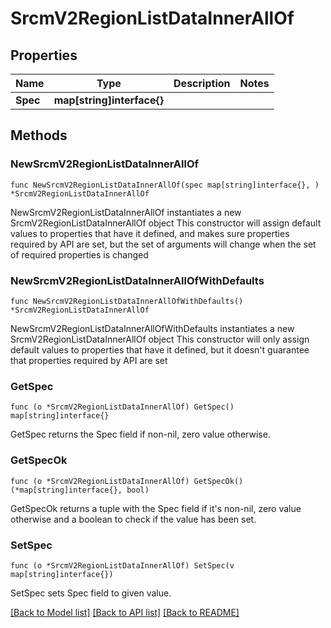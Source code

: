 # SrcmV2RegionListDataInnerAllOf

## Properties

Name | Type | Description | Notes
------------ | ------------- | ------------- | -------------
**Spec** | **map[string]interface{}** |  | 

## Methods

### NewSrcmV2RegionListDataInnerAllOf

`func NewSrcmV2RegionListDataInnerAllOf(spec map[string]interface{}, ) *SrcmV2RegionListDataInnerAllOf`

NewSrcmV2RegionListDataInnerAllOf instantiates a new SrcmV2RegionListDataInnerAllOf object
This constructor will assign default values to properties that have it defined,
and makes sure properties required by API are set, but the set of arguments
will change when the set of required properties is changed

### NewSrcmV2RegionListDataInnerAllOfWithDefaults

`func NewSrcmV2RegionListDataInnerAllOfWithDefaults() *SrcmV2RegionListDataInnerAllOf`

NewSrcmV2RegionListDataInnerAllOfWithDefaults instantiates a new SrcmV2RegionListDataInnerAllOf object
This constructor will only assign default values to properties that have it defined,
but it doesn't guarantee that properties required by API are set

### GetSpec

`func (o *SrcmV2RegionListDataInnerAllOf) GetSpec() map[string]interface{}`

GetSpec returns the Spec field if non-nil, zero value otherwise.

### GetSpecOk

`func (o *SrcmV2RegionListDataInnerAllOf) GetSpecOk() (*map[string]interface{}, bool)`

GetSpecOk returns a tuple with the Spec field if it's non-nil, zero value otherwise
and a boolean to check if the value has been set.

### SetSpec

`func (o *SrcmV2RegionListDataInnerAllOf) SetSpec(v map[string]interface{})`

SetSpec sets Spec field to given value.



[[Back to Model list]](../README.md#documentation-for-models) [[Back to API list]](../README.md#documentation-for-api-endpoints) [[Back to README]](../README.md)


